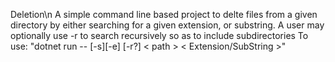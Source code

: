 Deletion\n
A simple command line based project to delte files from a given directory by either searching for a given extension, or substring.
A user may optionally use -r to search recursively so as to include subdirectories
To use:
"dotnet run -- [-s][-e] [-r?] < path > < Extension/SubString >"
